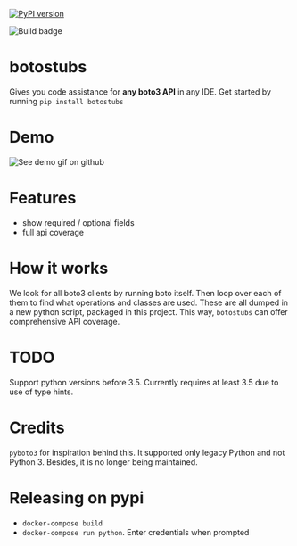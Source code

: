 [![PyPI version](https://badge.fury.io/py/botostubs.svg)](https://badge.fury.io/py/botostubs)

![Build badge](https://codebuild.us-east-1.amazonaws.com/badges?uuid=eyJlbmNyeXB0ZWREYXRhIjoiUzdpbkQ3WHQxTkVWVWhvQ2tZVGVZMUJNcC9KYzFQZGFYOGtuOXVmc0tTdkYwNWlEM3dCNjQwSkZqTlhZZWVxZGk3V1l6VFdwU3piSlQxaHArUmJkdTFjPSIsIml2UGFyYW1ldGVyU3BlYyI6InFMQjZObmxqQWJ0ZXpVUHoiLCJtYXRlcmlhbFNldFNlcmlhbCI6MX0%3D&branch=master)


# botostubs
Gives you code assistance for **any boto3 API** in any IDE. Get started by running `pip install botostubs`


# Demo
![See demo gif on github](https://raw.githubusercontent.com/jeshan/botostubs/master/intro-demo.gif)


# Features
- show required / optional fields
- full api coverage

# How it works
We look for all boto3 clients by running boto itself. Then loop over each of them to find what operations and classes are used. These are all dumped in a new python script, packaged in this project. This way, `botostubs` can offer comprehensive API coverage.

# TODO
Support python versions before 3.5. Currently requires at least 3.5 due to use of type hints.

# Credits
`pyboto3` for inspiration behind this. It supported only legacy Python and not Python 3. Besides, it is no longer being maintained.

# Releasing on pypi
- `docker-compose build`
- `docker-compose run python`. Enter credentials when prompted
